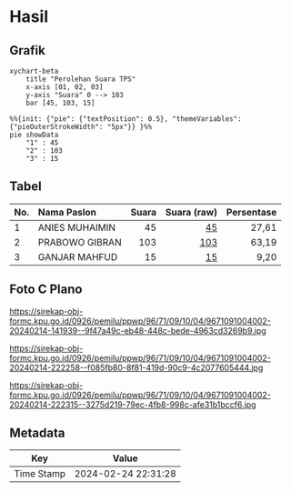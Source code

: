 # Hasil

## Grafik

```mermaid
xychart-beta
    title "Perolehan Suara TPS"
    x-axis [01, 02, 03]
    y-axis "Suara" 0 --> 103
    bar [45, 103, 15]
```

```mermaid
%%{init: {"pie": {"textPosition": 0.5}, "themeVariables": {"pieOuterStrokeWidth": "5px"}} }%%
pie showData
    "1" : 45
    "2" : 103
    "3" : 15
```

## Tabel

| No. | Nama Paslon    | Suara | Suara (raw) | Persentase |
|:--- |:-------------- | -----:| -----------:| ----------:|
| 1   | ANIES MUHAIMIN | 45    | [45][p-1]   | 27,61      |
| 2   | PRABOWO GIBRAN | 103   | [103][p-2]  | 63,19      |
| 3   | GANJAR MAHFUD  | 15    | [15][p-3]   | 9,20       |


[p-1]: https://github.com/gigit-pemilu/pemilu-2024-96-papua-barat-daya/blob/main/pilpres/hitung-suara/sub/96-papua-barat-daya/sub/71-kota-sorong/sub/09-malaimsimsa/sub/1004-malaingkedi/sub/002-tps/sub/paslon-1.txt
[p-2]: https://github.com/gigit-pemilu/pemilu-2024-96-papua-barat-daya/blob/main/pilpres/hitung-suara/sub/96-papua-barat-daya/sub/71-kota-sorong/sub/09-malaimsimsa/sub/1004-malaingkedi/sub/002-tps/sub/paslon-2.txt
[p-3]: https://github.com/gigit-pemilu/pemilu-2024-96-papua-barat-daya/blob/main/pilpres/hitung-suara/sub/96-papua-barat-daya/sub/71-kota-sorong/sub/09-malaimsimsa/sub/1004-malaingkedi/sub/002-tps/sub/paslon-3.txt

## Foto C Plano

https://sirekap-obj-formc.kpu.go.id/0926/pemilu/ppwp/96/71/09/10/04/9671091004002-20240214-141939--9f47a49c-eb48-448c-bede-4963cd3269b9.jpg

https://sirekap-obj-formc.kpu.go.id/0926/pemilu/ppwp/96/71/09/10/04/9671091004002-20240214-222258--f085fb80-8f81-419d-90c9-4c2077605444.jpg

https://sirekap-obj-formc.kpu.go.id/0926/pemilu/ppwp/96/71/09/10/04/9671091004002-20240214-222315--3275d219-79ec-4fb8-998c-afe31b1bccf6.jpg


## Metadata

| Key        | Value               |
| ---------- | ------------------- |
| Time Stamp | 2024-02-24 22:31:28 |



